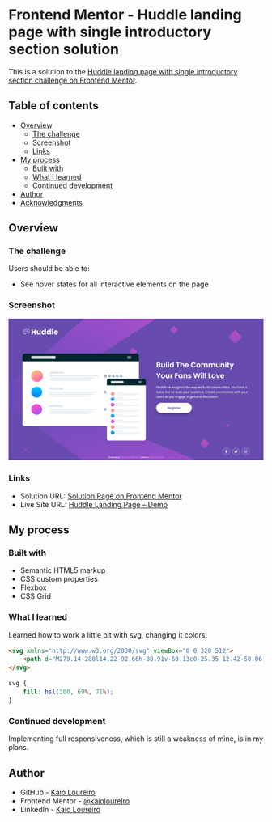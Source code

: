 # Frontend Mentor - Huddle landing page with single introductory section solution

This is a solution to the [Huddle landing page with single introductory section challenge on Frontend Mentor](https://www.frontendmentor.io/challenges/huddle-landing-page-with-a-single-introductory-section-B_2Wvxgi0).

## Table of contents

- [Overview](#overview)
  - [The challenge](#the-challenge)
  - [Screenshot](#screenshot)
  - [Links](#links)
- [My process](#my-process)
  - [Built with](#built-with)
  - [What I learned](#what-i-learned)
  - [Continued development](#continued-development)
- [Author](#author)
- [Acknowledgments](#acknowledgments)

## Overview

### The challenge

Users should be able to:

- See hover states for all interactive elements on the page

### Screenshot

![Huddle Landing Page](./screenshot.png)

### Links

- Solution URL: [Solution Page on Frontend Mentor](https://www.frontendmentor.io/solutions/huddle-landing-page-SdMV28eypU)
- Live Site URL: [Huddle Landing Page – Demo](https://kaioloureiro.github.io/huddle/)

## My process

### Built with

- Semantic HTML5 markup
- CSS custom properties
- Flexbox
- CSS Grid

### What I learned

Learned how to work a little bit with svg, changing it colors:

```html
<svg xmlns="http://www.w3.org/2000/svg" viewBox="0 0 320 512">
	<path d="M279.14 288l14.22-92.66h-88.91v-60.13c0-25.35 12.42-50.06 52.24-50.06h40.42V6.26S260.43 0 225.36 0c-73.22 0-121.08 44.38-121.08 124.72v70.62H22.89V288h81.39v224h100.17V288z" />
</svg>
```
```css
svg {
	fill: hsl(300, 69%, 71%);
}
```
### Continued development

Implementing full responsiveness, which is still a weakness of mine, is in my plans.

## Author

- GitHub - [Kaio Loureiro](https://github.com/kaioloureiro)
- Frontend Mentor - [@kaioloureiro](https://www.frontendmentor.io/profile/kaioloureiro)
- LinkedIn - [Kaio Loureiro](https://www.linkedin.com/in/kaioloureiro/)
